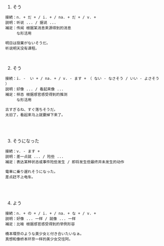 1. そう
```
接続：n. + だ + / i. + / na. + だ + / v. +
説明：听说 ... / 据说 ...
補足：传闻 根据某消息来源得到的消息
　　　な形活用
 
明日は授業がないそうだ。
听说明天没有课程。
```
<br>
 
2. そう
```
接続：i. -  い + / na. + / v. - ます +　（ ない - なさそう / いい - よさそう ）
説明：好像 ... / 看起来像 ... 
補足：样态 根据感官感受得到的推测
　　　な形活用
 
古すぎるね、すぐ落ちそうだ。
太旧了，看起来马上就要掉下来了。
```
<br>
　
 
3. そうになった
```
接続：v. - ます +　
説明：差一点就 ... / 险些 ...
補足：表达某种状态或事件险些发生 / 即将发生但最终并未发生的动作
 
電車に乗り遅れそうになった。
差点赶不上电车。
```
<br>
　
 
4. よう
```
接続：n. + の + / i. + / na. + な + / v. +
説明：好像 ... 一样 / 就像 ... 一样
補足：比喻 根据感官感受得到的举例形容
 
橋本環奈のような美少女と付き合いたいなぁ。
真想和像桥本环奈一样的美少女交往阿。
```
<br>
